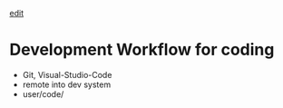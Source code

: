 [edit]() 

# Development Workflow for coding

- Git, Visual-Studio-Code
- remote into dev system
- user/code/<git repo project>
